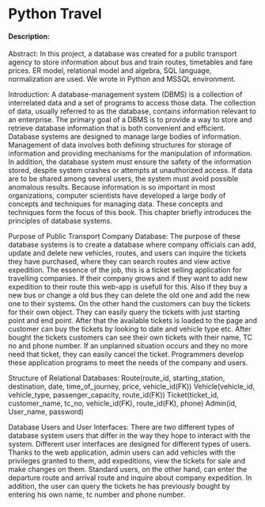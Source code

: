 # Python Travel
#### Description: 
Abstract: In this project, a database was created for a public transport agency to store information about bus and train routes, timetables and fare prices. ER model, relational model and algebra, SQL language, normalization are used. We wrote in Python and MSSQL environment.

Introduction: A database-management system (DBMS) is a collection of interrelated data and a set of programs to access those data. The collection of data, usually referred to as the database, contains information relevant to an enterprise. The primary goal of a DBMS is to provide a way to store and retrieve database information that is both convenient and efficient. Database systems are designed to manage large bodies of information. Management of data involves both defining structures for storage of information and providing mechanisms for the manipulation of information. In addition, the database system must ensure the safety of the information stored, despite system crashes or attempts at unauthorized access. If data are to be shared among several users, the system must avoid possible anomalous results. Because information is so important in most organizations, computer scientists have developed a large body of concepts and techniques for managing data. These concepts and techniques form the focus of this book. This chapter briefly introduces the principles of database systems. 

Purpose of Public Transport Company Database: The purpose of these database systems is to create a database where company officials can add, update and delete new vehicles, routes, and users can inquire the tickets they have purchased, where they can search routes and view active expedition. The essence of the job, this is a ticket selling application for travelling companies. If their company grows and if they want to add new expedition to their route this web-app is usefull for this. Also if they buy a new bus or change a old bus they can delete the old one and add the new one to their systems. On the other hand the customers can buy the tickets for their own object. They can easily query the tickets with just starting point and end point. After that the available tickets is loaded to the page and customer can buy the tickets by looking to date and vehicle type etc. After bought the tickets customers can see their own tickets with their name, TC no and phone number. If an unplanned situation occurs and they no more need that ticket, they can easily cancel the ticket. Programmers develop these application programs to meet the needs of the company and users. 

Structure of Relational Databases: 
Route(route_id, starting_station, destination, date, time_of_journey, price, vehicle_id(FK)) 
Vehicle(vehicle_id, vehicle_type, passenger_capacity, route_id(FK)) 
Ticket(ticket_id, customer_name, tc_no, vehicle_id(FK), route_id(FK), phone) 
Admin(id, User_name, password) 

Database Users and User Interfaces: There are two different types of database system users that differ in the way they hope to interact with the system. Different user interfaces are designed for different types of users. Thanks to the web application, admin users can add vehicles with the privileges granted to them, add expeditions, view the tickets for sale and make changes on them. Standard users, on the other hand, can enter the departure route and arrival route and inquire about company expedition. In addition, the user can query the tickets he has previously bought by entering his own name, tc number and phone number.

